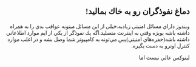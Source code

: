 <!DOCTYPE HTML PUBLIC "-//W3C//DTD HTML 4.01 Transitional//EN">
<html style="direction: rtl;">
<head>

  
  <meta content="text/html;charset=UTF-8" http-equiv="Content-Type">



  
  
  <title></title>
</head>


<body>


<div style="font-family: Tahoma;" id="corps">

<h2>دماغ نفوذگران رو به خاك بماليد!</h2>

ويندوز داراي مسائل امنيتي زياديه.خيلي از اين مسائل ميتونه عواقب بدي را
به همراه داشته باشه بويژه وقتي به اينترنت متصليد.اگه يك نفوذگر از يكي
از ايم موارد اطلاعاتي داشته باشه(حفره&zwnj;هاي امنيتي)پس مي&zwnj;تونه
به كامپيوتر شما وصل بشه و در اغلب موارد كنترل اونرو به دست بگيره.<br />

لينوكس عالي نيست اما





